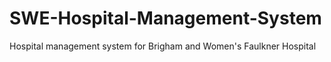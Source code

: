# SWE-Hospital-Management-System
Hospital management system for Brigham and Women's Faulkner Hospital
